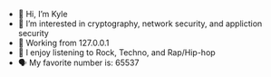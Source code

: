 - 👋 Hi, I’m Kyle
- 👀 I’m interested in cryptography, network security, and appliction security
- 🏡 Working from 127.0.0.1
- 🎵 I enjoy listening to Rock, Techno, and Rap/Hip-hop
- 🗣 My favorite number is: 65537

<!---
kyle-m96/kyle-m96 is a ✨ special ✨ repository because its `README.md` (this file) appears on your GitHub profile.
You can click the Preview link to take a look at your changes.
--->
